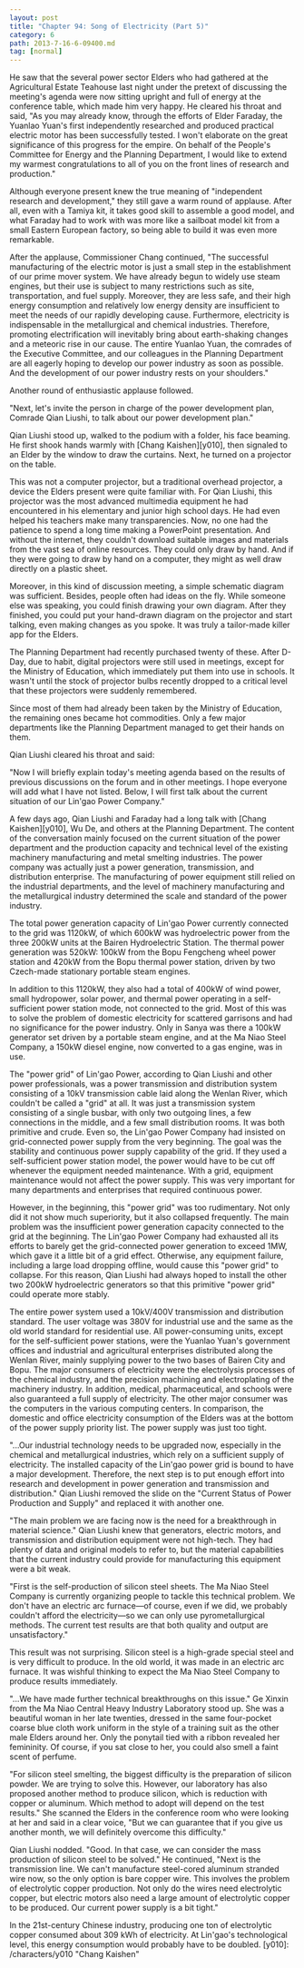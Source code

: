 ```yaml
---
layout: post
title: "Chapter 94: Song of Electricity (Part 5)"
category: 6
path: 2013-7-16-6-09400.md
tag: [normal]
---
```


He saw that the several power sector Elders who had gathered at the Agricultural Estate Teahouse last night under the pretext of discussing the meeting's agenda were now sitting upright and full of energy at the conference table, which made him very happy. He cleared his throat and said, "As you may already know, through the efforts of Elder Faraday, the Yuanlao Yuan's first independently researched and produced practical electric motor has been successfully tested. I won't elaborate on the great significance of this progress for the empire. On behalf of the People's Committee for Energy and the Planning Department, I would like to extend my warmest congratulations to all of you on the front lines of research and production."

Although everyone present knew the true meaning of "independent research and development," they still gave a warm round of applause. After all, even with a Tamiya kit, it takes good skill to assemble a good model, and what Faraday had to work with was more like a sailboat model kit from a small Eastern European factory, so being able to build it was even more remarkable.

After the applause, Commissioner Chang continued, "The successful manufacturing of the electric motor is just a small step in the establishment of our prime mover system. We have already begun to widely use steam engines, but their use is subject to many restrictions such as site, transportation, and fuel supply. Moreover, they are less safe, and their high energy consumption and relatively low energy density are insufficient to meet the needs of our rapidly developing cause. Furthermore, electricity is indispensable in the metallurgical and chemical industries. Therefore, promoting electrification will inevitably bring about earth-shaking changes and a meteoric rise in our cause. The entire Yuanlao Yuan, the comrades of the Executive Committee, and our colleagues in the Planning Department are all eagerly hoping to develop our power industry as soon as possible. And the development of our power industry rests on your shoulders."

Another round of enthusiastic applause followed.

"Next, let's invite the person in charge of the power development plan, Comrade Qian Liushi, to talk about our power development plan."

Qian Liushi stood up, walked to the podium with a folder, his face beaming. He first shook hands warmly with [Chang Kaishen][y010], then signaled to an Elder by the window to draw the curtains. Next, he turned on a projector on the table.

This was not a computer projector, but a traditional overhead projector, a device the Elders present were quite familiar with. For Qian Liushi, this projector was the most advanced multimedia equipment he had encountered in his elementary and junior high school days. He had even helped his teachers make many transparencies. Now, no one had the patience to spend a long time making a PowerPoint presentation. And without the internet, they couldn't download suitable images and materials from the vast sea of online resources. They could only draw by hand. And if they were going to draw by hand on a computer, they might as well draw directly on a plastic sheet.

Moreover, in this kind of discussion meeting, a simple schematic diagram was sufficient. Besides, people often had ideas on the fly. While someone else was speaking, you could finish drawing your own diagram. After they finished, you could put your hand-drawn diagram on the projector and start talking, even making changes as you spoke. It was truly a tailor-made killer app for the Elders.

The Planning Department had recently purchased twenty of these. After D-Day, due to habit, digital projectors were still used in meetings, except for the Ministry of Education, which immediately put them into use in schools. It wasn't until the stock of projector bulbs recently dropped to a critical level that these projectors were suddenly remembered.

Since most of them had already been taken by the Ministry of Education, the remaining ones became hot commodities. Only a few major departments like the Planning Department managed to get their hands on them.

Qian Liushi cleared his throat and said:

"Now I will briefly explain today's meeting agenda based on the results of previous discussions on the forum and in other meetings. I hope everyone will add what I have not listed. Below, I will first talk about the current situation of our Lin'gao Power Company."

A few days ago, Qian Liushi and Faraday had a long talk with [Chang Kaishen][y010], Wu De, and others at the Planning Department. The content of the conversation mainly focused on the current situation of the power department and the production capacity and technical level of the existing machinery manufacturing and metal smelting industries. The power company was actually just a power generation, transmission, and distribution enterprise. The manufacturing of power equipment still relied on the industrial departments, and the level of machinery manufacturing and the metallurgical industry determined the scale and standard of the power industry.

The total power generation capacity of Lin'gao Power currently connected to the grid was 1120kW, of which 600kW was hydroelectric power from the three 200kW units at the Bairen Hydroelectric Station. The thermal power generation was 520kW: 100kW from the Bopu Fengcheng wheel power station and 420kW from the Bopu thermal power station, driven by two Czech-made stationary portable steam engines.

In addition to this 1120kW, they also had a total of 400kW of wind power, small hydropower, solar power, and thermal power operating in a self-sufficient power station mode, not connected to the grid. Most of this was to solve the problem of domestic electricity for scattered garrisons and had no significance for the power industry. Only in Sanya was there a 100kW generator set driven by a portable steam engine, and at the Ma Niao Steel Company, a 150kW diesel engine, now converted to a gas engine, was in use.

The "power grid" of Lin'gao Power, according to Qian Liushi and other power professionals, was a power transmission and distribution system consisting of a 10kV transmission cable laid along the Wenlan River, which couldn't be called a "grid" at all. It was just a transmission system consisting of a single busbar, with only two outgoing lines, a few connections in the middle, and a few small distribution rooms. It was both primitive and crude. Even so, the Lin'gao Power Company had insisted on grid-connected power supply from the very beginning. The goal was the stability and continuous power supply capability of the grid. If they used a self-sufficient power station model, the power would have to be cut off whenever the equipment needed maintenance. With a grid, equipment maintenance would not affect the power supply. This was very important for many departments and enterprises that required continuous power.

However, in the beginning, this "power grid" was too rudimentary. Not only did it not show much superiority, but it also collapsed frequently. The main problem was the insufficient power generation capacity connected to the grid at the beginning. The Lin'gao Power Company had exhausted all its efforts to barely get the grid-connected power generation to exceed 1MW, which gave it a little bit of a grid effect. Otherwise, any equipment failure, including a large load dropping offline, would cause this "power grid" to collapse. For this reason, Qian Liushi had always hoped to install the other two 200kW hydroelectric generators so that this primitive "power grid" could operate more stably.

The entire power system used a 10kV/400V transmission and distribution standard. The user voltage was 380V for industrial use and the same as the old world standard for residential use. All power-consuming units, except for the self-sufficient power stations, were the Yuanlao Yuan's government offices and industrial and agricultural enterprises distributed along the Wenlan River, mainly supplying power to the two bases of Bairen City and Bopu. The major consumers of electricity were the electrolysis processes of the chemical industry, and the precision machining and electroplating of the machinery industry. In addition, medical, pharmaceutical, and schools were also guaranteed a full supply of electricity. The other major consumer was the computers in the various computing centers. In comparison, the domestic and office electricity consumption of the Elders was at the bottom of the power supply priority list. The power supply was just too tight.

"...Our industrial technology needs to be upgraded now, especially in the chemical and metallurgical industries, which rely on a sufficient supply of electricity. The installed capacity of the Lin'gao power grid is bound to have a major development. Therefore, the next step is to put enough effort into research and development in power generation and transmission and distribution." Qian Liushi removed the slide on the "Current Status of Power Production and Supply" and replaced it with another one.

"The main problem we are facing now is the need for a breakthrough in material science." Qian Liushi knew that generators, electric motors, and transmission and distribution equipment were not high-tech. They had plenty of data and original models to refer to, but the material capabilities that the current industry could provide for manufacturing this equipment were a bit weak.

"First is the self-production of silicon steel sheets. The Ma Niao Steel Company is currently organizing people to tackle this technical problem. We don't have an electric arc furnace—of course, even if we did, we probably couldn't afford the electricity—so we can only use pyrometallurgical methods. The current test results are that both quality and output are unsatisfactory."

This result was not surprising. Silicon steel is a high-grade special steel and is very difficult to produce. In the old world, it was made in an electric arc furnace. It was wishful thinking to expect the Ma Niao Steel Company to produce results immediately.

"...We have made further technical breakthroughs on this issue." Ge Xinxin from the Ma Niao Central Heavy Industry Laboratory stood up. She was a beautiful woman in her late twenties, dressed in the same four-pocket coarse blue cloth work uniform in the style of a training suit as the other male Elders around her. Only the ponytail tied with a ribbon revealed her femininity. Of course, if you sat close to her, you could also smell a faint scent of perfume.

"For silicon steel smelting, the biggest difficulty is the preparation of silicon powder. We are trying to solve this. However, our laboratory has also proposed another method to produce silicon, which is reduction with copper or aluminum. Which method to adopt will depend on the test results." She scanned the Elders in the conference room who were looking at her and said in a clear voice, "But we can guarantee that if you give us another month, we will definitely overcome this difficulty."

Qian Liushi nodded. "Good. In that case, we can consider the mass production of silicon steel to be solved." He continued, "Next is the transmission line. We can't manufacture steel-cored aluminum stranded wire now, so the only option is bare copper wire. This involves the problem of electrolytic copper production. Not only do the wires need electrolytic copper, but electric motors also need a large amount of electrolytic copper to be produced. Our current power supply is a bit tight."

In the 21st-century Chinese industry, producing one ton of electrolytic copper consumed about 309 kWh of electricity. At Lin'gao's technological level, this energy consumption would probably have to be doubled.
[y010]: /characters/y010 "Chang Kaishen"